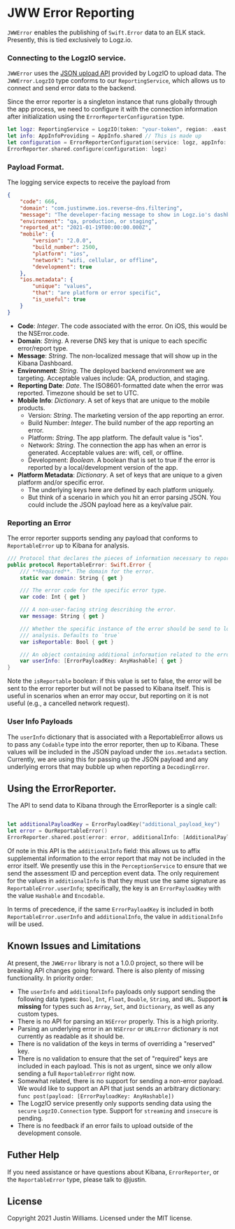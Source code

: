 # JWW Error Reporting

`JWWError` enables the publishing of `Swift.Error` data to an ELK stack. Presently, this is tied exclusively to Logz.io.

### Connecting to the LogzIO service.

`JWWError` uses the [JSON upload API][api] provided by LogzIO to upload data. The `JWWError.LogzIO` type conforms to our `ReportingService`, which allows us to connect and send error data to the backend.

Since the error reporter is a singleton instance that runs globally through the app process, we need to configure it with the connection information after initialization using the `ErrorReporterConfiguration` type.

```swift
let logz: ReportingService = LogzIO(token: "your-token", region: .east, connection: .secure)
let info: AppInfoProviding = AppInfo.shared // This is made up
let configuration = ErrorReporterConfiguration(service: logz, appInfo: info)
ErrorReporter.shared.configure(configuration: logz)
```

### Payload Format.

The logging service expects to receive the payload from 

```json
{
    "code": 666,
    "domain": "com.justinwme.ios.reverse-dns.filtering",
    "message": "The developer-facing message to show in Logz.io's dashboard / console",
    "environment": "qa, production, or staging",
    "reported_at": "2021-01-19T00:00:00.000Z",
    "mobile": {
        "version": "2.0.0",
        "build_number": 2500,
        "platform": "ios",
        "network": "wifi, cellular, or offline",
        "development": true
    },
    "ios.metadata": {
        "unique": "values",
        "that": "are platform or error specific",
        "is_useful": true 
    }
}
```

* **Code**: _Integer_. The code associated with the error. On iOS, this would be the NSError.code. 
* **Domain**: _String_. A reverse DNS key that is unique to each specific error/report type. 
* **Message**: _String_. The non-localized message that will show up in the Kibana Dashboard. 
* **Environment**: _String_. The deployed backend environment we are targeting. Acceptable values include: QA, production, and staging. 
* **Reporting Date**: _Date_. The ISO8601-formatted date when the error was reported. Timezone should be set to UTC.
* **Mobile Info**: _Dictionary_. A set of keys that are unique to the mobile products.
    - Version: _String_. The marketing version of the app reporting an error.
    - Build Number: _Integer_. The build number of the app reporting an error.
    - Platform: _String_. The app platform. The default value is "ios". 
    - Network: _String_. The connection the app has when an error is generated.  Acceptable values are: wifi, cell, or offline.
    - Development: _Boolean_. A boolean that is set to true if the error is reported by a local/development version of the app.
* **Platform Metadata**: _Dictionary_. A set of keys that are unique to a given platform and/or specific error.
    - The underlying keys here are defined by each platform uniquely.
    - But think of a scenario in which you hit an error parsing JSON. You could include the JSON payload here as a key/value pair. 

### Reporting an Error 

The error reporter supports sending any payload that conforms to `ReportableError` up to Kibana for analysis.

```swift
/// Protocol that declares the pieces of information necessary to report an `Error` to logstash.
public protocol ReportableError: Swift.Error {
    /// **Required**. The domain for the error.
    static var domain: String { get }

    /// The error code for the specific error type.
    var code: Int { get }

    /// A non-user-facing string describing the error.
    var message: String { get }

    /// Whether the specific instance of the error should be send to logstash for
    /// analysis. Defaults to `true`
    var isReportable: Bool { get }

    /// An object containing additional information related to the error.
    var userInfo: [ErrorPayloadKey: AnyHashable] { get }
}
```

Note the `isReportable` boolean: if this value is set to false, the error will be sent to the error reporter but will not be passed to Kibana itself. This is useful in scenarios when an error may occur, but reporting on it is not useful (e.g., a cancelled network request).

### User Info Payloads

The `userInfo` dictionary that is associated with a ReportableError allows us to pass any `Codable` type into the error reporter, then up to Kibana. These values will be included in the JSON payload under the `ios.metadata` section. Currently, we are using this for passing up the JSON payload and any underlying errors that may bubble up when reporting a `DecodingError`.

## Using the ErrorReporter. 

The API to send data to Kibana through the ErrorReporter is a single call:

```swift

let additionalPayloadKey = ErrorPayloadKey("additional_payload_key")
let error = OurReportableError()
ErrorReporter.shared.post(error: error, additionalInfo: [AdditionalPayloadKey: "value"])
```

Of note in this API is the `additionalInfo` field: this allows us to affix supplemental information to the error report that may not be included in the error itself. We presently use this in the `PerceptionService` to ensure that we send the assessment ID and perception event data.  The only requirement for the values in `additionalInfo` is that they must use the same signature as `ReportableError.userInfo`; specifically, the key is an `ErrorPayloadKey` with the value `Hashable` and `Encodable`.

In terms of precedence, if the same `ErrorPayloadKey` is included in both `ReportableError.userInfo` and `additionalInfo`, the value in `additionalInfo` will be used.

## Known Issues and Limitations

At present, the `JWWError` library is not a 1.0.0 project, so there will be breaking API changes going forward. There is also plenty of missing functionality. In priority order:

- The `userInfo` and `additionalInfo` payloads only support sending the following data types: `Bool`, `Int`, `Float`, `Double`, `String`, and `URL`. Support **is missing** for types such as `Array`, `Set`, and `Dictionary`, as well as any custom types.
- There is no API for parsing an `NSError` properly. This is a high priority.
- Parsing an underlying error in an `NSError` or `URLError` dictionary is not currently as readable as it should be.
- There is no validation of the keys in terms of overriding a "reserved" key.
- There is no validation to ensure that the set of "required" keys are included in each payload. This is not as urgent, since we only allow sending a full `ReportableError` right now.
- Somewhat related, there is no support for sending a non-error payload. We would like to support an API that just sends an arbitrary dictionary: `func post(payload: [ErrorPayloadKey: AnyHashable])`
- The LogzIO service presently only supports sending data using the `secure` `LogzIO.Connection` type. Support for `streaming` and `insecure` is pending.
- There is no feedback if an error fails to upload outside of the development console.

## Futher Help

If you need assistance or have questions about Kibana, `ErrorReporter`, or the `ReportableError` type, please talk to @justin.

[logz]: https://app.logz.io
[api]: https://docs.logz.io/shipping/log-sources/json-uploads.html
[tokens]: https://app.logz.io/#/dashboard/settings/manage-tokens/shared

## License

Copyright 2021 Justin Williams. Licensed under the MIT license.
